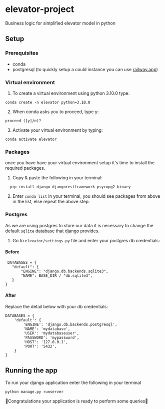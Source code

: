 # elevator-project
Business logic for simplified elevator model in python

## Setup
### Prerequisites
- conda 
- postgresql (to quickly setup a could instance you can use [railway.app](https://www.railway.app))

### Virtual environment
1. To create a virtual environment using python 3.10.0 type:
```
conda create -n elevator python=3.10.0
```

2. When conda asks you to proceed, type y:
```
proceed ([y]/n)?
```

3. Activate your virtual environment by typing:
```
conda activate elevator
```

### Packages
once you have have your virtual environment setup it's time to install the required packages. 

1. Copy & paste the following in your terminal:
```
  pip install django djangorestframework psycopg2-binary
```

2. Enter `conda list` in your terminal, you should see packages from above in the list, else repeat the above step.

### Postgres
As we are using postgres to store our data it is necessary to change the default `sqlite` database that django provides.
1. Go to `elevator/settings.py` file and enter your postgres db credentials:

#### Before
 ```
  DATABASES = {
    "default": {
        "ENGINE": "django.db.backends.sqlite3",
        "NAME": BASE_DIR / "db.sqlite3",
    }
} 
``` 
#### After
Replace the detail below with your db credentials:
```
DATABASES = {
    'default': {
        'ENGINE': 'django.db.backends.postgresql',
        'NAME': 'mydatabase',
        'USER': 'mydatabaseuser',
        'PASSWORD': 'mypassword',
        'HOST': '127.0.0.1',
        'PORT': '5432',
    }
} 
```

## Running the app
To run your django application enter the following in your terminal
```
python manage.py runserver
```

🎉Congratulations your application is ready to perform some queries🎉

